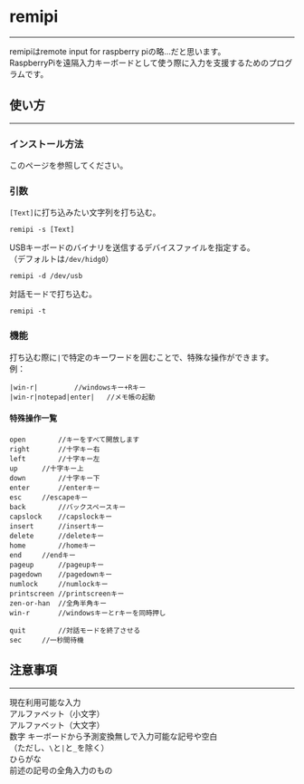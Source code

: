 # remipi
---
remipiはremote input for raspberry piの略…だと思います。  
RaspberryPiを遠隔入力キーボードとして使う際に入力を支援するためのプログラムです。  

## 使い方
---

### インストール方法

このページを参照してください。

### 引数

`[Text]`に打ち込みたい文字列を打ち込む。

```
remipi -s [Text]
```

USBキーボードのバイナリを送信するデバイスファイルを指定する。  
（デフォルトは`/dev/hidg0`）

```
remipi -d /dev/usb
```

対話モードで打ち込む。

```
remipi -t
```

### 機能

打ち込む際に`|`で特定のキーワードを囲むことで、特殊な操作ができます。  
例：

```
|win-r|			//windowsキー+Rキー  
|win-r|notepad|enter|	//メモ帳の起動
```

#### 特殊操作一覧

```
open		//キーをすべて開放します
right		//十字キー右
left		//十字キー左
up		//十字キー上
down		//十字キー下
enter		//enterキー
esc		//escapeキー
back		//バックスペースキー
capslock	//capslockキー
insert		//insertキー
delete		//deleteキー
home		//homeキー
end		//endキー
pageup		//pageupキー
pagedown	//pagedownキー
numlock		//numlockキー
printscreen	//printscreenキー
zen-or-han	//全角半角キー
win-r		//windowsキーとrキーを同時押し

quit		//対話モードを終了させる
sec		//一秒間待機
```

## 注意事項
---

現在利用可能な入力  
アルファベット（小文字）  
アルファベット（大文字）  
数字
キーボードから予測変換無しで入力可能な記号や空白  
（ただし、`\`と`|`と`_`を除く）  
ひらがな  
前述の記号の全角入力のもの